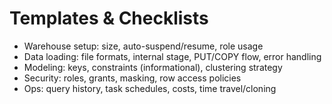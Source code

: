 # Templates & Checklists

- Warehouse setup: size, auto-suspend/resume, role usage
- Data loading: file formats, internal stage, PUT/COPY flow, error handling
- Modeling: keys, constraints (informational), clustering strategy
- Security: roles, grants, masking, row access policies
- Ops: query history, task schedules, costs, time travel/cloning
